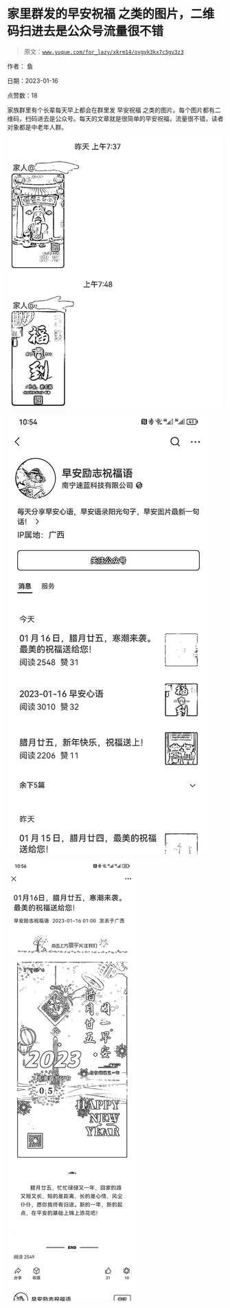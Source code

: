 # 家里群发的早安祝福 之类的图片，二维码扫进去是公众号流量很不错

> 原文：[`www.yuque.com/for_lazy/xkrm14/ovgvk3kx7c5gv3z3`](https://www.yuque.com/for_lazy/xkrm14/ovgvk3kx7c5gv3z3)

作者： 鱼 

日期：2023-01-16 

点赞数：18 

家族群里有个长辈每天早上都会在群里发 早安祝福 之类的图片。每个图片都有二维码，扫码进去是公众号。每天的文章就是很简单的早安祝福，流量很不错，读者对象都是中老年人群。 

![](img/853ccb9b02dbf5a5cace3c88dd3aac08.png) 

![](img/e2964d6d9a70580bbb19a2f2b8bf26e8.png) 

![](img/6bfa0c677b6d904986ed7415f27997af.png) 

